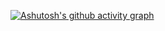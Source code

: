 [![Ashutosh's github activity graph](https://github-readme-activity-graph.cyclic.app/graph?username=mulinatti&bg_color=1f262e&color=ffffff&line=999999&point=ffffff&area=true&hide_border=true)](https://github.com/ashutosh00710/github-readme-activity-graph)
